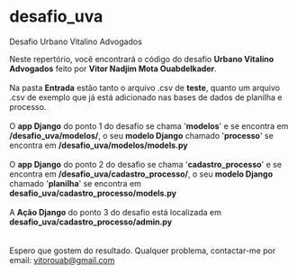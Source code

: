 # desafio_uva
Desafio Urbano Vitalino Advogados

Neste repertório, você encontrará o código do desafio <b>Urbano Vitalino Advogados</b> feito por <b>Vitor Nadjim Mota Ouabdelkader</b>.
<br><br>
Na pasta <b>Entrada</b> estão tanto o arquivo .csv de <b>teste</b>, quanto um arquivo .csv de exemplo que já está adicionado nas bases de dados de planilha e processo.
<br><br>
O <b>app Django</b> do ponto 1 do desafio se chama '<b>modelos</b>' e se encontra em <b>/desafio_uva/modelos/</b>,
o seu <b>modelo Django</b> chamado '<b>processo</b>' se encontra em <b>/desafio_uva/modelos/models.py</b>
<br><br>
O <b>app Django</b> do ponto 2 do desafio se chama '<b>cadastro_processo</b>' e se encontra em <b>/desafio_uva/cadastro_processo/</b>,
o seu <b>modelo Django</b> chamado '<b>planilha</b>' se encontra em <b>desafio_uva/cadastro_processo/models.py</b>
<br><br>
A <b>Ação Django</b> do ponto 3 do desafio está localizada em <b>desafio_uva/cadastro_processo/admin.py</b>
<br><br><br>
Espero que gostem do resultado. Qualquer problema, contactar-me por email: vitorouab@gmail.com
